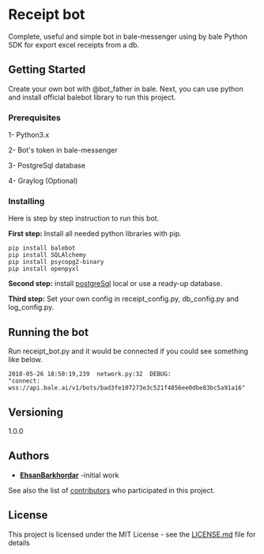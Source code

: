 # Receipt bot

Complete, useful and simple bot in bale-messenger using by bale Python SDK for export excel receipts from a db.

## Getting Started

Create your own bot with @bot_father in bale. Next, you can use python and install official balebot library to run this project.

### Prerequisites



1- Python3.x

2- Bot's token in bale-messenger

3- PostgreSql database

4- Graylog (Optional)


### Installing

Here is step by step instruction to run this bot.

**First step:**
Install all needed python libraries with pip.

```
pip install balebot
pip install SQLAlchemy
pip install psycopg2-binary
pip install openpyxl
```

**Second step:**
install [postgreSql](https://www.postgresql.org/) local or use a ready-up database.

**Third step:**
Set your own config in receipt_config.py, db_config.py and log_config.py. 

## Running the bot

Run receipt_bot.py and it would be connected if you could see something like below.
```
2018-05-26 18:50:19,239  network.py:32  DEBUG:
"connect: wss://api.bale.ai/v1/bots/bad3fe107273e3c521f4856ee0dbe83bc5a91a16"
```
## Versioning

1.0.0

## Authors

* **[EhsanBarkhordar](https://github.com/ehsanbarkhordar)** -initial work

See also the list of [contributors](https://github.com/your/project/contributors) who participated in this project.

## License

This project is licensed under the MIT License - see the [LICENSE.md](LICENSE.md) file for details